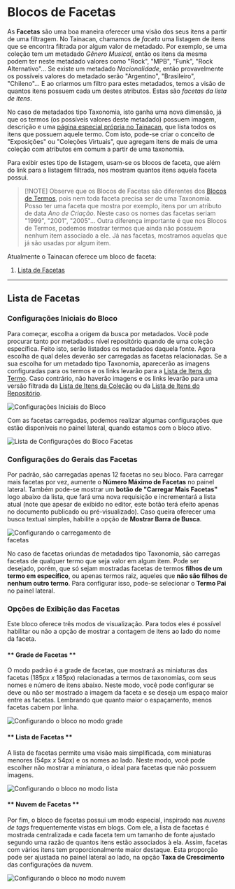 # Blocos de Facetas

As **Facetas** são uma boa maneira oferecer uma visão dos seus itens a partir de uma filtragem. No Tainacan, chamamos de _faceta_ uma listagem de itens que se encontra filtrada por algum valor de metadado. Por exemplo, se uma coleção tem um metadado _Gênero Musical_, então os itens da mesma podem ter neste metadado valores como "Rock", "MPB", "Funk", "Rock Alternativo"... Se existe um metadado _Nacionalidade_, então provavelmente os possíveis valores do metadado serão "Argentino", "Brasileiro", "Chileno"... E ao criarmos um filtro para estes metadados, temos a visão de quantos itens possuem cada um destes atributos. Estas são _facetas da lista de itens_. 

No caso de metadados tipo Taxonomia, isto ganha uma nova dimensão, já que os termos (os possíveis valores deste metadado) possuem imagem, descrição e uma [página especial própria no Tainacan](/pt-br/tainacan-pages#páginas-de-itens-de-um-termo), que lista todos os itens que possuem aquele termo. Com isto, pode-se criar o conceito de "Exposições" ou "Coleções Virtuais", que agregam itens de mais de uma coleção com atributos em comum a partir de uma taxonomia.

Para exibir estes tipo de listagem, usam-se os blocos de faceta, que além do link para a listagem filtrada, nos mostram quantos itens aquela faceta possui.

> [!NOTE] Observe que os Blocos de Facetas são diferentes dos [Blocos de Termos](/pt-br/blocks-terms), pois nem toda faceta precisa ser de uma Taxonomia. Posso ter uma faceta que mostra por exemplo, itens por um atributo de data _Ano de Criação_. Neste caso os nomes das facetas seriam "1999", "2001", "2005"... Outra diferença importante é que nos Blocos de Termos, podemos mostrar termos que ainda não possuem nenhum item associado a ele. Já nas facetas, mostramos aquelas que já são usadas por algum item.

Atualmente o Tainacan oferece um bloco de faceta:

1. [Lista de Facetas](#lista-de-facetas)


---------


## Lista de Facetas

### Configurações Iniciais do Bloco

Para começar, escolha a origem da busca por metadados. Você pode procurar tanto por metadados nível repositório quando de uma coleção específica. Feito isto, serão listados os metadados daquela fonte. Agora escolha de qual deles deverão ser carregadas as facetas relacionadas. Se a sua escolha for um metadado tipo Taxonomia, aparecerão as imagens configuradas para os termos e os links levarão para a [Lista de Itens do Termo](/pt-br/tainacan-pages#páginas-de-itens-de-um-termo). Caso contrário, não haverão imagens e os links levarão para uma versão filtrada da [Lista de Itens da Coleção](/pt-br/tainacan-pages#páginas-de-itens-de-uma-coleção) ou da [Lista de Itens do Repositório](/pt-br/tainacan-pages#página-de-items-do-repositório).

![Configurações Iniciais do Bloco](/_assets/gifs/blocks-facets-list-1.gif)

Com as facetas carregadas, podemos realizar algumas configurações que estão disponíveis no painel lateral, quando estamos com o bloco ativo.

![Lista de Configurações do Bloco Facetas](/_assets/images/blocks_facets_list_1.png ':size=200 :class=alignright')

### Configurações do Gerais das Facetas

Por padrão, são carregadas apenas 12 facetas no seu bloco. Para carregar mais facetas por vez, aumente o **Número Máximo de Facetas** no painel lateral. Também pode-se mostrar um **botão de "Carregar Mais Facetas"** logo abaixo da lista, que fará uma nova requisição e incrementará a lista atual (note que apesar de exibido no editor, este botão terá efeito apenas no documento publicado ou pré-visualizado). Caso queira oferecer uma busca textual simples, habilite a opção de **Mostrar Barra de Busca**.

<div style="max-width: calc(100% - 240px);">

![Configurando o carregamento de facetas](/_assets/gifs/blocks-facets-list-2.gif)

</div>

No caso de facetas oriundas de metadados tipo Taxonomia, são carregas facetas de qualquer termo que seja valor em algum item. Pode ser desejado, porém, que só sejam mostradas facetas de termos **filhos de um termo em específico**, ou apenas termos raiz, aqueles que **não são filhos de nenhum outro termo**. Para configurar isso, pode-se selecionar o **Termo Pai** no painel lateral.

### Opções de Exibição das Facetas

Este bloco oferece três modos de visualização. Para todos eles é possível habilitar ou não a opção de mostrar a contagem de itens ao lado do nome da faceta.


<!-- tabs:start -->

#### ** Grade de Facetas **

O modo padrão é a grade de facetas, que mostrará as miniaturas das facetas (185px _x_ 185px) relacionadas a termos de taxonomias, com seus nomes e número de itens abaixo. Neste modo, você pode configurar se deve ou não ser mostrado a imagem da faceta e se deseja um espaço maior entre as facetas. Lembrando que quanto maior o espaçamento, menos facetas cabem por linha.

![Configurando o bloco no modo grade](/_assets/gifs/blocks-facets-list-3.gif)

#### ** Lista de Facetas **

A lista de facetas permite uma visão mais simplificada, com miniaturas menores (54px _x_ 54px) e os nomes ao lado. Neste modo, você pode escolher não mostrar a miniatura, o ideal para facetas que não possuem imagens. 

![Configurando o bloco no modo lista](/_assets/gifs/blocks-facets-list-4.gif)

#### ** Nuvem de Facetas **

Por fim, o bloco de facetas possui um modo especial, inspirado nas _nuvens de tags_ frequentemente vistas em blogs. Com ele, a lista de facetas é mostrada centralizada e cada faceta tem um tamanho de fonte ajustado segundo uma razão de quantos itens estão associados à ela. Assim, facetas com vários itens tem proporcionalmente maior destaque. Esta proporção pode ser ajustada no painel lateral ao lado, na opção **Taxa de Crescimento** das configurações da nuvem.

![Configurando o bloco no modo nuvem](/_assets/gifs/blocks-facets-list-5.gif)

<!-- tabs:end -->



